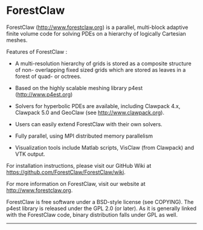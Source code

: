 # ForestClaw

ForestClaw (http://www.forestclaw.org) is a parallel, multi-block adaptive finite volume
code  for solving PDEs on a hierarchy of logically Cartesian meshes.  

Features of ForestClaw : 

* A multi-resolution hierarchy of grids is stored  as a composite structure of non-
overlapping fixed sized  grids which are stored as leaves in a forest of quad- or octrees.

* Based on the highly scalable meshing library p4est (http://www.p4est.org)
 
* Solvers for hyperbolic PDEs are available, including Clawpack 4.x, Clawpack 5.0 and
GeoClaw (see http://www.clawpack.org).
    
* Users can easily extend ForestClaw with their own solvers. 
    
* Fully parallel, using MPI distributed memory parallelism
    
* Visualization tools include Matlab scripts, VisClaw (from Clawpack) and VTK output.

For installation instructions, please visit our GitHub Wiki at https://github.com/ForestClaw/ForestClaw/wiki.

For more information on ForestClaw, visit our website at http://www.forestclaw.org.

ForestClaw is free software under a BSD-style license (see COPYING). The p4est library is
released under the GPL 2.0 (or later).  As it is generally linked with the ForestClaw
code,  binary distribution falls under GPL as well.

---

